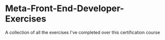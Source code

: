 # Meta-Front-End-Developer-Exercises
A collection of all the exercises I've completed over this certification course
